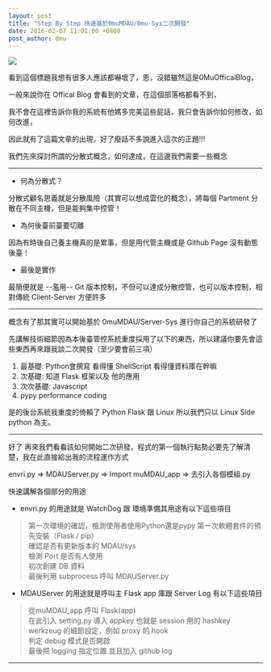 ```yaml
---
layout: post
title: "Step By Step 快速基於0muMDAU/0mu-Sys二次開發" 
date: 2016-02-07 11:01:00 +0800
post_author: 0mu
---
```

<img src="http://i.imgur.com/dCf5iWf.png" style="max-width: 100%">

看到這個標題我想有很多人應該都嚇壞了，恩，沒錯雖然這是0MuOfficalBlog，

一般來說你在 Offical Blog 會看到的文章，在這個部落格都看不到，

我不會在這裡告訴你我的系統有他媽多完美這些屁話，我只會告訴你如何修改，如何改進，

因此就有了這篇文章的出現，好了廢話不多說進入這次的正題!!!

我們先來探討所謂的分散式概念，如何達成，在這邊我們需要一些概念

---

* 何為分散式？

分散式顧名思義就是分散風險（其實可以想成雲化的概念），將每個 Partment 分散在不同主機，但是能夠集中控管！

* 為何後臺前臺要切離

因為有時後自己養主機真的是累事，但是用代管主機或是 Github Page 沒有動態後臺！

* 最後是實作

最簡便就是 --濫用-- Git 版本控制，不但可以達成分散控管，也可以版本控制，相對傳統 Client-Server 方便許多

---

概念有了那其實可以開始基於 0muMDAU/Server-Sys 進行你自己的系統研發了

先講解技術細節因為本後臺管控系統重度採用了以下的東西，所以建議你要先會這些東西再來跟我談二次開發（至少要會前三項）

1. 最基礎: Python會撰寫 看得懂 ShellScript 看得懂資料庫在幹嘛
2. 次基礎: 知道 Flask 框架以及 他的應用
3. 次次基礎: Javascript 
3. pypy performance coding

是的後台系統我重度的倚賴了 Python Flask 跟 Linux 所以我們只以 Linux Side python 為主。

---

好了 再來我們看看該如何開始二次研發，程式的第一個執行點勢必要先了解清楚，我在此直接給出我的流程運作方式

envri.py => MDAUServer.py => Import muMDAU_app => 去引入各個模組.py

快速講解各個部分的用途 

* envri.py 的用途就是 WatchDog 跟 環境準備其用途有以下這些項目

> 第一次環境的確認，檢測使用者使用Python還是pypy 
> 第一次軟體套件的預先安裝（Flask / pip）      
> 確認是否有更新版本的 MDAU/sys      
> 檢測 Port 是否有人使用     
> 初次創建 DB 資料	    
> 最後利用 subprocess 呼叫 MDAUServer.py   


* MDAUServer 的用途就是呼叫主 Flask app 庫跟 Server Log 有以下這些項目

> 從muMDAU_app 呼叫 Flask(app)       
> 在此引入 setting.py 導入 appkey 也就是 session 用的 hashkey       
> werkzeug 的細節設定，例如 proxy 的 hook     
> 判定 debug 模式是否開啟     
> 最後把 logging 指定位置 並且加入 github log     

---
